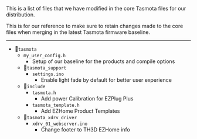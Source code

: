 This is a list of files that we have modified in the core Tasmota files for our distribution.

This is for our reference to make sure to retain changes made to the core files when merging in the latest Tasmota firmware baseline.

----------

- 📁`tasmota`
	- `my_user_config.h`
		- Setup of our baseline for the products and compile options
	- 📁`tasmota_support`
		- `settings.ino`
			- Enable light fade by default for better user experience
    - 📁`include`
    	- `tasmota.h`
			- Add power Calibration for EZPlug Plus
		- `tasmota_template.h`
			- Add EZHome Product Templates
	- 📁`tasmota_xdrv_driver`
		- `xdrv_01_webserver.ino`
			- Change footer to TH3D EZHome info